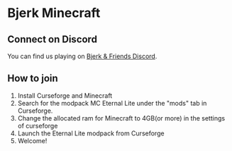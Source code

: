 # Bjerk Minecraft

## Connect on Discord

You can find us playing on
[Bjerk & Friends Discord](https://discord.gg/SXMpgmPq5F).

## How to join

1. Install Curseforge and Minecraft
2. Search for the modpack MC Eternal Lite under the "mods" tab in Curseforge.
3. Change the allocated ram for Minecraft to 4GB(or more) in the settings of curseforge
4. Launch the Eternal Lite modpack from Curseforge
5. Welcome!
